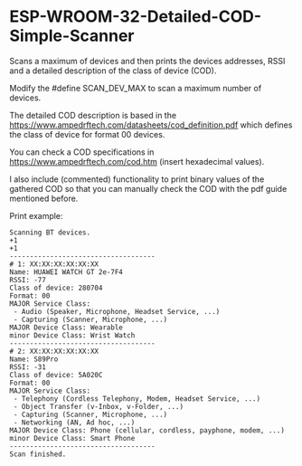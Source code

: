 # ESP-WROOM-32-Detailed-COD-Simple-Scanner
Scans a maximum of devices and then prints the devices addresses, RSSI and a detailed description of the class of device (COD).

Modify the #define SCAN_DEV_MAX to scan a maximum number of devices.

The detailed COD description is based in the https://www.ampedrftech.com/datasheets/cod_definition.pdf which defines the class of device for format 00 devices.

You can check a COD specifications in https://www.ampedrftech.com/cod.htm (insert hexadecimal values).

I also include (commented) functionality to print binary values of the gathered COD so that you can manually check the COD with the pdf guide mentioned before.

Print example:
```
Scanning BT devices.
+1
+1
------------------------------------
# 1: XX:XX:XX:XX:XX:XX
Name: HUAWEI WATCH GT 2e-7F4
RSSI: -77
Class of device: 280704 
Format: 00
MAJOR Service Class:
 - Audio (Speaker, Microphone, Headset Service, ...)
 - Capturing (Scanner, Microphone, ...)
MAJOR Device Class: Wearable
minor Device Class: Wrist Watch
------------------------------------
# 2: XX:XX:XX:XX:XX:XX
Name: S89Pro
RSSI: -31
Class of device: 5A020C 
Format: 00
MAJOR Service Class:
 - Telephony (Cordless Telephony, Modem, Headset Service, ...)
 - Object Transfer (v-Inbox, v-Folder, ...)
 - Capturing (Scanner, Microphone, ...)
 - Networking (AN, Ad hoc, ...)
MAJOR Device Class: Phone (cellular, cordless, payphone, modem, ...)
minor Device Class: Smart Phone
------------------------------------
Scan finished.
```
